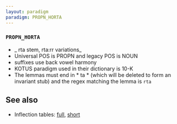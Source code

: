 ```yaml
---
layout: paradigm
paradigm: PROPN_HORTA
---
```

### ` PROPN_HORTA `

* _ rta stem, rta:rr variations_
* Universal POS is PROPN and legacy POS is NOUN
* suffixes use back vowel harmony
* KOTUS paradigm used in their dictionary is 10-K
* The lemmas must end in * ta * (which will be deleted to form an invariant stub) and the regex matching the lemma is ` rta `

## See also

* Inflection tables: [full](gen/H/Horta.html), [short](gen/H/Horta_wikt.html)

